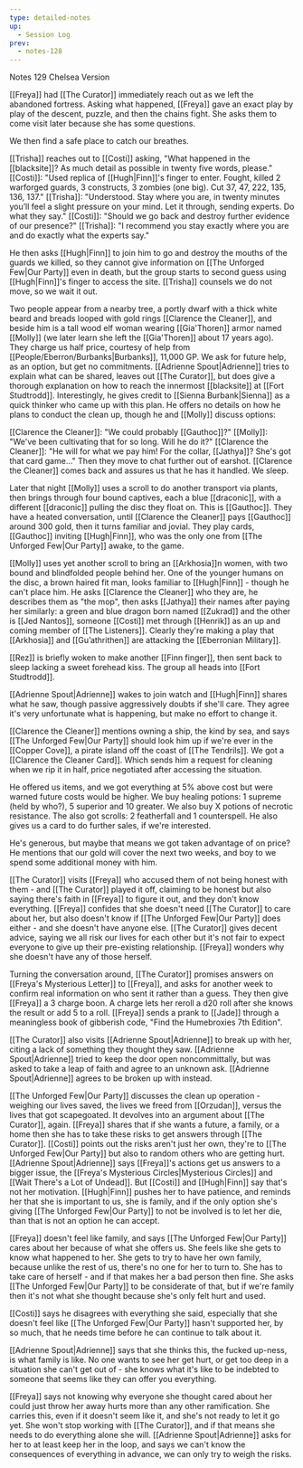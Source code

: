 ```yaml
---
type: detailed-notes
up:
  - Session Log
prev:
  - notes-128
---
```

Notes 129 Chelsea Version

[[Freya]] had [[The Curator]] immediately reach out as we left the abandoned fortress. Asking what happened, [[Freya]] gave an exact play by play of the descent, puzzle, and then the chains fight. She asks them to come visit later because she has some questions. 

We then find a safe place to catch our breathes. 

[[Trisha]] reaches out to [[Costi]] asking, "What happened in the [[blacksite]]? As much detail as possible in twenty five words, please." [[Costi]]: "Used replica of [[Hugh|Finn]]'s finger to enter. Fought, killed 2 warforged guards, 3 constructs, 3 zombies (one big). Cut 37, 47, 222, 135, 136, 137." [[Trisha]]: "Understood. Stay where you are, in twenty minutes you’ll feel a slight pressure on your mind. Let it through, sending experts. Do what they say." [[Costi]]: "Should we go back and destroy further evidence of our presence?" [[Trisha]]: "I recommend you stay exactly where you are and do exactly what the experts say."

He then asks [[Hugh|Finn]] to join him to go and destroy the mouths of the guards we killed, so they cannot give information on [[The Unforged Few|Our Party]] even in death, but the group starts to second guess using [[Hugh|Finn]]'s finger to access the site. [[Trisha]] counsels we do not move, so we wait it out. 

Two people appear from a nearby tree, a portly dwarf with a thick white beard and breads looped with gold rings [[Clarence the Cleaner]], and beside him is a tall wood elf woman wearing [[Gia'Thoren]] armor named [[Molly]] (we later learn she left the [[Gia'Thoren]] about 17 years ago). They charge us half price, courtesy of help from [[People/Eberron/Burbanks|Burbanks]], 11,000 GP. We ask for future help, as an option, but get no commitments. [[Adrienne Spout|Adrienne]] tries to explain what can be shared, leaves out [[The Curator]], but does give a thorough explanation on how to reach the innermost [[blacksite]] at [[Fort Studtrodd]]. Interestingly, he gives credit to [[Sienna Burbank|Sienna]] as a quick thinker who came up with this plan. He offers no details on how he plans to conduct the clean up, though he and [[Molly]] discuss options:

[[Clarence the Cleaner]]: "We could probably [[Gauthoc]]?"
[[Molly]]: "We've been cultivating that for so long. Will he do it?"
[[Clarence the Cleaner]]: "He will for what we pay him! For the collar, [[Jathya]]? She's got that card game..." Then they move to chat further out of earshot. [[Clarence the Cleaner]] comes back and assures us that he has it handled. We sleep.

Later that night [[Molly]] uses a scroll to do another transport via plants, then brings through four bound captives, each a blue [[draconic]], with a different [[draconic]] pulling the disc they float on. This is [[Gauthoc]]. They have a heated conversation, until [[Clarence the Cleaner]] pays [[Gauthoc]] around 300 gold, then it turns familiar and jovial. They play cards, [[Gauthoc]] inviting [[Hugh|Finn]], who was the only one from [[The Unforged Few|Our Party]] awake, to the game. 

[[Molly]] uses yet another scroll to bring an [[Arkhosia]]n women, with two bound and blindfolded people behind her. One of the younger humans on the disc, a brown haired fit man, looks familiar to [[Hugh|Finn]] - though he can't place him. He asks [[Clarence the Cleaner]] who they are, he describes them as "the mop", then asks [[Jathya]] their names after paying her similarly: a green and blue dragon born named [[Zukrad]] and the other is [[Jed Nantos]], someone [[Costi]] met through [[Henrik]] as an up and coming member of [[The Listeners]]. Clearly they're making a play that [[Arkhosia]] and [[Gu’athrithen]] are attacking the [[Eberronian Military]].

[[Rez]] is briefly woken to make another [[Finn finger]], then sent back to sleep lacking a sweet forehead kiss. The group all heads into [[Fort Studtrodd]]. 

[[Adrienne Spout|Adrienne]] wakes to join watch and [[Hugh|Finn]] shares what he saw, though passive aggressively doubts if she'll care. They agree it's very unfortunate what is happening, but make no effort to change it. 

[[Clarence the Cleaner]] mentions owning a ship, the kind by sea, and says [[The Unforged Few|Our Party]] should look him up if we're ever in the [[Copper Cove]], a pirate island off the coast of [[The Tendrils]]. We got a [[Clarence the Cleaner Card]]. Which sends him a request for cleaning when we rip it in half, price negotiated after accessing the situation. 

He offered us items, and we got everything at 5% above cost but were warned future costs would be higher. We buy healing potions: 1 supreme (held by who?), 5 superior and 10 greater. We also buy X potions of necrotic resistance. The also got scrolls: 2 featherfall and 1 counterspell. He also gives us a card to do further sales, if we're interested. 

He's generous, but maybe that means we got taken advantage of on price? He mentions that our gold will cover the next two weeks, and boy to we spend some additional money with him.

[[The Curator]] visits [[Freya]] who accused them of not being honest with them - and [[The Curator]] played it off, claiming to be honest but also saying there's faith in [[Freya]] to figure it out, and they don't know everything. [[Freya]] confides that she doesn't need [[The Curator]] to care about her, but also doesn't know if [[The Unforged Few|Our Party]] does either - and she doesn't have anyone else. [[The Curator]] gives decent advice, saying we all risk our lives for each other but it's not fair to expect everyone to give up their pre-existing relationship. [[Freya]] wonders why she doesn't have any of those herself.

Turning the conversation around, [[The Curator]] promises answers on [[Freya's Mysterious Letter]] to [[Freya]], and asks for another week to confirm real information on who sent it rather than a guess. They then give [[Freya]] a 3 charge boon. A charge lets her reroll a d20 roll after she knows the result or add 5 to a roll. [[Freya]] sends a prank to [[Jade]] through a meaningless book of gibberish code, "Find the Humebroxies 7th Edition".

[[The Curator]] also visits [[Adrienne Spout|Adrienne]] to break up with her, citing a lack of something they thought they saw. [[Adrienne Spout|Adrienne]] tried to keep the door open noncommittally, but was asked to take a leap of faith and agree to an unknown ask. [[Adrienne Spout|Adrienne]] agrees to be broken up with instead.

[[The Unforged Few|Our Party]] discusses the clean up operation - weighing our lives saved, the lives we freed from [[Orzudan]], versus the lives that got scapegoated. It devolves into an argument about [[The Curator]], again. [[Freya]] shares that if she wants a future, a family, or a home then she has to take these risks to get answers through [[The Curator]]. [[Costi]] points out the risks aren't just her own, they're to [[The Unforged Few|Our Party]] but also to random others who are getting hurt. [[Adrienne Spout|Adrienne]] says [[Freya]]'s actions get us answers to a bigger issue, the [[Freya's Mysterious Circles|Mysterious Circles]] and [[Wait There's a Lot of Undead]]. But [[Costi]] and [[Hugh|Finn]] say that's not her motivation. [[Hugh|Finn]] pushes her to have patience, and reminds her that she is important to us, she is family, and if the only option she's giving [[The Unforged Few|Our Party]] to not be involved is to let her die, than that is not an option he can accept. 

[[Freya]] doesn't feel like family, and says [[The Unforged Few|Our Party]] cares about her because of what she offers us. She feels like she gets to know what happened to her. She gets to try to have her own family, because unlike the rest of us, there's no one for her to turn to. She has to take care of herself - and if that makes her a bad person then fine. She asks [[The Unforged Few|Our Party]] to be considerate of that, but if we're family then it's not what she thought because she's only felt hurt and used. 

[[Costi]] says he disagrees with everything she said, especially that she doesn't feel like [[The Unforged Few|Our Party]] hasn't supported her, by so much, that he needs time before he can continue to talk about it. 

[[Adrienne Spout|Adrienne]] says that she thinks this, the fucked up-ness, is what family is like. No one wants to see her get hurt, or get too deep in a situation she can't get out of - she knows what it's like to be indebted to someone that seems like they can offer you everything. 

[[Freya]] says not knowing why everyone she thought cared about her could just throw her away hurts more than any other ramification. She carries this, even if it doesn't seem like it, and she's not ready to let it go yet. She won't stop working with [[The Curator]], and if that means she needs to do everything alone she will. [[Adrienne Spout|Adrienne]] asks for her to at least keep her in the loop, and says we can't know the consequences of everything in advance, we can only try to weigh the risks. 

